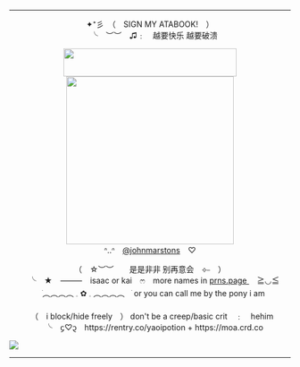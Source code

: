 ***

<p align="center">
  ✦⁺彡　（　SIGN MY ATABOOK!　）<br>　╰　︶︶　♫﹕　越要快乐 越要破溃
</p>

<p align="center">
  <img width="310" height="50" src="https://i.imgur.com/FYhS0Lk.gif"> <br> <img width="300" height="300" src="https://cdn.discordapp.com/attachments/1241248741739073618/1258826629195632761/VideoStar.gif?ex=66897528&is=668823a8&hm=5593294633db79fa539be480715ab30fa4bdbd5d5c60408bf4790947c1283325&"> <br> ᐢ..ᐢ　<a href="https://github.com/johnmarstons" target="_blank">@johnmarstons</a>　♡
</p>

<p align="center">
（　☆︶︶　　是是非非 别再意会　⟡⎯　）<br>　╰　★　⸻　isaac or kai　ෆ　more names in <u> prns.page </u>　≧◡≦　<br> ㅤׂ︵︵︵︵ 𓈒  ✿  𓈒 ︵︵︵︵ㅤׂ or you can call me by the pony i am <br> 　 <br>　（　i block/hide freely　） don't be a creep/basic crit　﹕　hehim <br>　╰　᧔♡᧓　https://rentry.co/yaoipotion + https://moa.crd.co
</p>


![](https://komarev.com/ghpvc/?username=yaoipotion)

***
